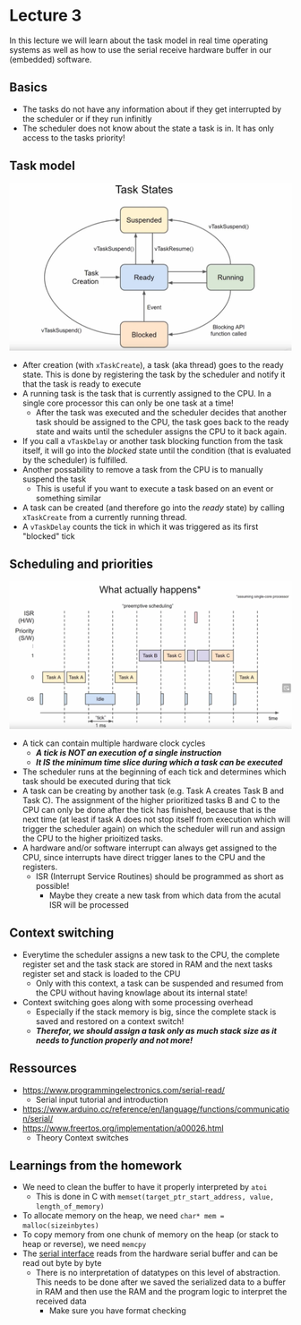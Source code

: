 # Lecture 3
In this lecture we will learn about the task model in real time operating systems as well as how to use the serial receive hardware buffer in our (embedded) software.

## Basics
+ The tasks do not have any information about if they get interrupted by the scheduler or if they run infinitly
+ The scheduler does not know about the state a task is in. It has only access to the tasks priority!

## Task model
![task_model](./images/230515_task_model.png)
+ After creation (with `xTaskCreate`), a task (aka thread) goes to the ready state. This is done by registering the task by the scheduler and notify it that the task is ready to execute
+ A running task is the task that is currently assigned to the CPU. In a single core processor this can only be one task at a time!
    - After the task was executed and the scheduler decides that another task should be assigned to the CPU, the task goes back to the ready state and waits until the scheduler assigns the CPU to it back again.
+ If you call a `vTaskDelay` or another task blocking function from the task itself, it will go into the _blocked_ state until the condition (that is evaluated by the scheduler) is fulfilled.
+ Another possability to remove a task from the CPU is to manually suspend the task
    - This is useful if you want to execute a task based on an event or something similar
+ A task can be created (and therefore go into the _ready_ state) by calling `xTaskCreate` from a currently running thread.
+ A `vTaskDelay` counts the tick in which it was triggered as its first "blocked" tick

## Scheduling and priorities
![scheduling_and_prios](./images/scheduling_and_priorities.png)

+ A tick can contain multiple hardware clock cycles
    - ***A tick is NOT an execution of a single instruction***
    - ***It IS the minimum time slice during which a task can be executed***
+ The scheduler runs at the beginning of each tick and determines which task should be executed during that tick
+ A task can be creating by another task (e.g. Task A creates Task B and Task C). The assignment of the higher prioritized tasks B and C to the CPU can only be done after the tick has finished, because that is the next time (at least if task A does not stop itself from execution which will trigger the scheduler again) on which the scheduler will run and assign the CPU to the higher prioitized tasks.
+ A hardware and/or software interrupt can always get assigned to the CPU, since interrupts have direct trigger lanes to the CPU and the registers.
    - ISR (Interrupt Service Routines) should be programmed as short as possible!
        * Maybe they create a new task from which data from the acutal ISR will be processed

## Context switching
+ Everytime the scheduler assigns a new task to the CPU, the complete register set and the task stack are stored in RAM and the next tasks register set and stack is loaded to the CPU
    - Only with this context, a task can be suspended and resumed from the CPU without having knowlage about its internal state!
+ Context switching goes along with some processing overhead
    - Especially if the stack memory is big, since the complete stack is saved and restored on a context switch!
    - ***Therefor, we should assign a task only as much stack size as it needs to function properly and not more!***

## Ressources
+ https://www.programmingelectronics.com/serial-read/ 
    - Serial input tutorial and introduction
+ https://www.arduino.cc/reference/en/language/functions/communication/serial/
+ https://www.freertos.org/implementation/a00026.html
    - Theory Context switches

## Learnings from the homework
+ We need to clean the buffer to have it properly interpreted by `atoi`
    - This is done in C with `memset(target_ptr_start_address, value, length_of_memory)`
+ To allocate memory on the heap, we need `char* mem = malloc(sizeinbytes)`
+ To copy memory from one chunk of memory on the heap (or stack to heap or reverse), we need `memcpy`
+ The [serial interface](https://www.arduino.cc/reference/en/language/functions/communication/serial/) reads from the hardware serial buffer and can be read out byte by byte
    - There is no interpretation of datatypes on this level of abstraction. This needs to be done after we saved the serialized data to a buffer in RAM and then use the RAM and the program logic to interpret the received data
        * Make sure you have format checking